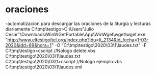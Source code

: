# oraciones
-automatizacion para descargar las oraciones de la liturgia y lecturas diariamente
C:\tmp\testigo>C:\Users\"Julio Cesar"\Downloads\WinWGetPortable\App\WinWget\wget\wget.exe "http://www.eltestigofiel.org/index.php?idu=lt_2134&id_fecha=1-03-2020&idd=69&hora=1" -O "C:\tmp\testigo\2020\03\1\laudes.txt" -F
C:\tmp\testigo>cscript //Nologo delete.vbs C:\tmp\testigo\2020\03\1\laudes.txt  
C:\tmp\testigo\2020\03\1>cscript //Nologo ejemplo.vbs C:\tmp\testigo\2020\03\1\laudes.xml
